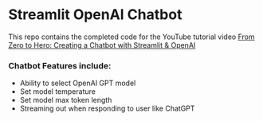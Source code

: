 # Streamlit OpenAI Chatbot

This repo contains the completed code for the YouTube tutorial video <a href="#">From Zero to Hero: Creating a Chatbot with Streamlit & OpenAI</a>

### Chatbot Features include:
- Ability to select OpenAI GPT model
- Set model temperature
- Set model max token length
- Streaming out when responding to user like ChatGPT

